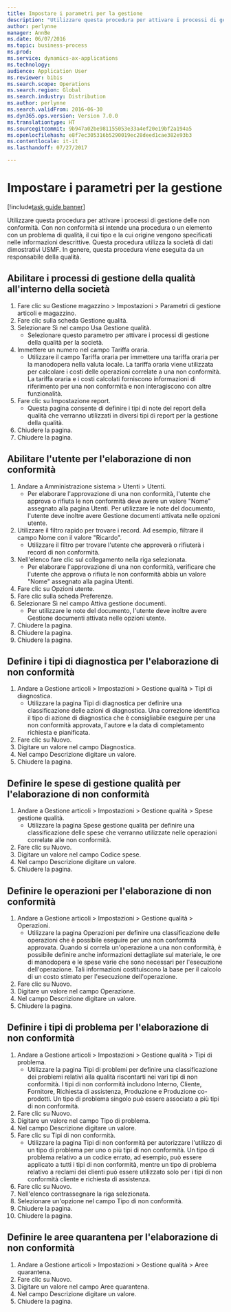 ```yaml
--- 
title: Impostare i parametri per la gestione
description: "Utilizzare questa procedura per attivare i processi di gestione delle non conformità."
author: perlynne
manager: AnnBe
ms.date: 06/07/2016
ms.topic: business-process
ms.prod: 
ms.service: dynamics-ax-applications
ms.technology: 
audience: Application User
ms.reviewer: bibis
ms.search.scope: Operations
ms.search.region: Global
ms.search.industry: Distribution
ms.author: perlynne
ms.search.validFrom: 2016-06-30
ms.dyn365.ops.version: Version 7.0.0
ms.translationtype: HT
ms.sourcegitcommit: 9b947a02be981155053e33a4ef20e19bf2a194a5
ms.openlocfilehash: e8f7ec305316b5290019ec28deed1cae382e93b3
ms.contentlocale: it-it
ms.lasthandoff: 07/27/2017

---
```

# <a name="set-up-prerequisites-for-management"></a>Impostare i parametri per la gestione

[!include[task guide banner](../../includes/task-guide-banner.md)]

Utilizzare questa procedura per attivare i processi di gestione delle non conformità. Con non conformità si intende una procedura o un elemento con un problema di qualità, il cui tipo e la cui origine vengono specificati nelle informazioni descrittive. Questa procedura utilizza la società di dati dimostrativi USMF. In genere, questa procedura viene eseguita da un responsabile della qualità.


## <a name="enable-quality-management-processes-within-the-company"></a>Abilitare i processi di gestione della qualità all'interno della società
1. Fare clic su Gestione magazzino > Impostazioni > Parametri di gestione articoli e magazzino.
2. Fare clic sulla scheda Gestione qualità.
3. Selezionare Sì nel campo Usa Gestione qualità.
    * Selezionare questo parametro per attivare i processi di gestione della qualità per la società.  
4. Immettere un numero nel campo Tariffa oraria.
    * Utilizzare il campo Tariffa oraria per immettere una tariffa oraria per la manodopera nella valuta locale. La tariffa oraria viene utilizzata per calcolare i costi delle operazioni correlate a una non conformità. La tariffa oraria e i costi calcolati forniscono informazioni di riferimento per una non conformità e non interagiscono con altre funzionalità.  
5. Fare clic su Impostazione report.
    * Questa pagina consente di definire i tipi di note del report della qualità che verranno utilizzati in diversi tipi di report per la gestione della qualità.  
6. Chiudere la pagina.
7. Chiudere la pagina.

## <a name="enable-user-for-nonconformance-processing"></a>Abilitare l'utente per l'elaborazione di non conformità
1. Andare a Amministrazione sistema > Utenti > Utenti.
    * Per elaborare l'approvazione di una non conformità, l'utente che approva o rifiuta le non conformità deve avere un valore "Nome" assegnato alla pagina Utenti. Per utilizzare le note del documento, l'utente deve inoltre avere Gestione documenti attivata nelle opzioni utente.  
2. Utilizzare il filtro rapido per trovare i record. Ad esempio, filtrare il campo Nome con il valore "Ricardo".
    * Utilizzare il filtro per trovare l'utente che approverà o rifiuterà i record di non conformità.  
3. Nell'elenco fare clic sul collegamento nella riga selezionata.
    * Per elaborare l'approvazione di una non conformità, verificare che l'utente che approva o rifiuta le non conformità abbia un valore "Nome" assegnato alla pagina Utenti.  
4. Fare clic su Opzioni utente.
5. Fare clic sulla scheda Preferenze.
6. Selezionare Sì nel campo Attiva gestione documenti.
    * Per utilizzare le note del documento, l'utente deve inoltre avere Gestione documenti attivata nelle opzioni utente.  
7. Chiudere la pagina.
8. Chiudere la pagina.
9. Chiudere la pagina.

## <a name="define-diagnostic-types-for-nonconformance-processing"></a>Definire i tipi di diagnostica per l'elaborazione di non conformità
1. Andare a Gestione articoli > Impostazioni > Gestione qualità > Tipi di diagnostica.
    * Utilizzare la pagina Tipi di diagnostica per definire una classificazione delle azioni di diagnostica. Una correzione identifica il tipo di azione di diagnostica che è consigliabile eseguire per una non conformità approvata, l'autore e la data di completamento richiesta e pianificata.  
2. Fare clic su Nuovo.
3. Digitare un valore nel campo Diagnostica.
4. Nel campo Descrizione digitare un valore.
5. Chiudere la pagina.

## <a name="define-quality-charges-for-nonconformance-processing"></a>Definire le spese di gestione qualità per l'elaborazione di non conformità
1. Andare a Gestione articoli > Impostazioni > Gestione qualità > Spese gestione qualità.
    * Utilizzare la pagina Spese gestione qualità per definire una classificazione delle spese che verranno utilizzate nelle operazioni correlate alle non conformità.  
2. Fare clic su Nuovo.
3. Digitare un valore nel campo Codice spese.
4. Nel campo Descrizione digitare un valore.
5. Chiudere la pagina.

## <a name="define-the-operations-for-nonconformance-processing"></a>Definire le operazioni per l'elaborazione di non conformità
1. Andare a Gestione articoli > Impostazioni > Gestione qualità > Operazioni.
    * Utilizzare la pagina Operazioni per definire una classificazione delle operazioni che è possibile eseguire per una non conformità approvata. Quando si correla un'operazione a una non conformità, è possibile definire anche informazioni dettagliate sul materiale, le ore di manodopera e le spese varie che sono necessari per l'esecuzione dell'operazione. Tali informazioni costituiscono la base per il calcolo di un costo stimato per l'esecuzione dell'operazione.  
2. Fare clic su Nuovo.
3. Digitare un valore nel campo Operazione.
4. Nel campo Descrizione digitare un valore.
5. Chiudere la pagina.

## <a name="define-problem-types-for-nonconformance-processing"></a>Definire i tipi di problema per l'elaborazione di non conformità
1. Andare a Gestione articoli > Impostazioni > Gestione qualità > Tipi di problema.
    * Utilizzare la pagina Tipi di problemi per definire una classificazione dei problemi relativi alla qualità riscontarti nei vari tipi di non conformità. I tipi di non conformità includono Interno, Cliente, Fornitore, Richiesta di assistenza, Produzione e Produzione co-prodotti. Un tipo di problema singolo può essere associato a più tipi di non conformità.  
2. Fare clic su Nuovo.
3. Digitare un valore nel campo Tipo di problema.
4. Nel campo Descrizione digitare un valore.
5. Fare clic su Tipi di non conformità.
    * Utilizzare la pagina Tipi di non conformità per autorizzare l'utilizzo di un tipo di problema per uno o più tipi di non conformità. Un tipo di problema relativo a un codice errato, ad esempio, può essere applicato a tutti i tipi di non conformità, mentre un tipo di problema relativo a reclami dei clienti può essere utilizzato solo per i tipi di non conformità cliente e richiesta di assistenza.  
6. Fare clic su Nuovo.
7. Nell'elenco contrassegnare la riga selezionata.
8. Selezionare un'opzione nel campo Tipo di non conformità.
9. Chiudere la pagina.
10. Chiudere la pagina.

## <a name="define-quarantine-zones-for-nonconformance-processing"></a>Definire le aree quarantena per l'elaborazione di non conformità
1. Andare a Gestione articoli > Impostazioni > Gestione qualità > Aree quarantena.
2. Fare clic su Nuovo.
3. Digitare un valore nel campo Aree quarantena.
4. Nel campo Descrizione digitare un valore.
5. Chiudere la pagina.


